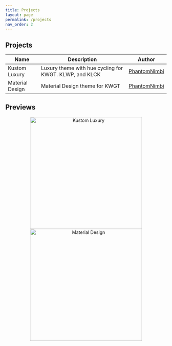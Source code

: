 ```yaml
---
title: Projects
layout: page
permalink: /projects
nav_order: 2
---
```


Projects
---

| Name | Description | Author |
| --- | --- | --- |
| Kustom Luxury | Luxury theme with hue cycling for KWGT. KLWP, and KLCK | [PhantomNimbi][PhantomNimbi] |
| Material Design | Material Design theme for KWGT | [PhantomNimbi][PhantomNimbi] |

Previews
---

<p align="center">
<img src="https://user-images.githubusercontent.com/17615050/271112192-1ccaf20d-42bf-4b96-849a-573560e9d504.png" width="350" title="Kustom Luxury"> <img src="https://user-images.githubusercontent.com/17615050/271109706-fc386b2d-e210-4ea7-abdc-c85ce891244e.png" width="350" title="Material Design">
</p>

[PhantomNimbi]: https://github.com/PhantomNimbi

